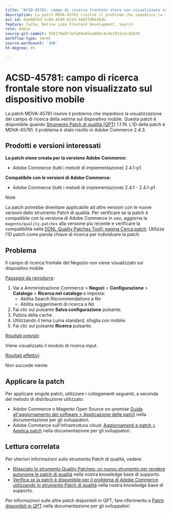 ```yaml
---
title: "ACSD-45781: campo di ricerca frontale store non visualizzato sul dispositivo mobile"
description: La patch MDVA-45781 risolve il problema che impedisce la visualizzazione del campo di ricerca della vetrina sul dispositivo mobile. Questa patch è disponibile quando è installato [Quality Patches Tool (QPT)](/help/announcements/adobe-commerce-announcements/magento-quality-patches-released-new-tool-to-self-serve-quality-patches.md) 1.1.19. L'ID della patch è MDVA-45781. Il problema è stato risolto in Adobe Commerce 2.4.3.
exl-id: 0ae90f6d-1c04-4599-b21d-4d02fd6b36db
feature: Cache, Native Luma Frontend Development, Search
role: Admin
source-git-commit: 958179e0f3efe08e65ea8b0c4c4e1015e3c5bb76
workflow-type: tm+mt
source-wordcount: '390'
ht-degree: 0%

---
```


# ACSD-45781: campo di ricerca frontale store non visualizzato sul dispositivo mobile

La patch MDVA-45781 risolve il problema che impedisce la visualizzazione del campo di ricerca della vetrina sul dispositivo mobile. Questa patch è disponibile quando [Strumento Patch di qualità (QPT)](/help/announcements/adobe-commerce-announcements/magento-quality-patches-released-new-tool-to-self-serve-quality-patches.md) 1.1.19. L&#39;ID della patch è MDVA-45781. Il problema è stato risolto in Adobe Commerce 2.4.3.

## Prodotti e versioni interessati

**La patch viene creata per la versione Adobe Commerce:**

* Adobe Commerce (tutti i metodi di implementazione) 2.4.1-p1

**Compatibile con le versioni di Adobe Commerce:**

* Adobe Commerce (tutti i metodi di implementazione) 2.4.1 - 2.4.1-p1

>[!NOTE]
>
>La patch potrebbe diventare applicabile ad altre versioni con le nuove versioni dello strumento Patch di qualità. Per verificare se la patch è compatibile con la versione di Adobe Commerce in uso, aggiorna la `magento/quality-patches` alla versione più recente e verificare la compatibilità nella [[!DNL Quality Patches Tool]: pagina Cerca patch](https://devdocs.magento.com/quality-patches/tool.html#patch-grid). Utilizza l’ID patch come parola chiave di ricerca per individuare la patch.

## Problema

Il campo di ricerca frontale del Negozio non viene visualizzato sul dispositivo mobile

<u>Passaggi da riprodurre</u>:

1. Vai a Amministrazione Commerce > **Negozi** > **Configurazione** > **Catalogo** > **Ricerca nel catalogo** e imposta:
   * Abilita Search Recommendations a *No*
   * Abilita suggerimenti di ricerca a *No*
1. Fai clic sul pulsante **Salva configurazione** pulsante.
1. Pulizia della cache.
1. Utilizzando il tema Luma standard, sfoglia con mobile.
1. Fai clic sul pulsante **Ricerca** pulsante.

<u>Risultati previsti</u>:

Viene visualizzato il modulo di ricerca input.

<u>Risultati effettivi</u>:

Non succede niente.

## Applicare la patch

Per applicare singole patch, utilizzare i collegamenti seguenti, a seconda del metodo di distribuzione utilizzato:

* Adobe Commerce o Magento Open Source on-premise [Guida all&#39;aggiornamento del software > Applicazione delle patch](https://devdocs.magento.com/guides/v2.4/comp-mgr/patching/mqp.html) nella documentazione per gli sviluppatori.
* Adobe Commerce sull’infrastruttura cloud: [Aggiornamenti e patch > Applica patch](https://devdocs.magento.com/cloud/project/project-patch.html) nella documentazione per gli sviluppatori.

## Lettura correlata

Per ulteriori informazioni sullo strumento Patch di qualità, vedere:

* [Rilasciato lo strumento Quality Patches: un nuovo strumento per rendere autonome le patch di qualità](/help/announcements/adobe-commerce-announcements/magento-quality-patches-released-new-tool-to-self-serve-quality-patches.md) nella nostra knowledge base di supporto.
* [Verifica se la patch è disponibile per il problema di Adobe Commerce utilizzando lo strumento Patch di qualità](/help/support-tools/patches-available-in-qpt-tool/check-patch-for-magento-issue-with-magento-quality-patches.md) nella nostra knowledge base di supporto.

Per informazioni sulle altre patch disponibili in QPT, fare riferimento a [Patch disponibili in QPT](https://devdocs.magento.com/quality-patches/tool.html#patch-grid) nella documentazione per gli sviluppatori.
